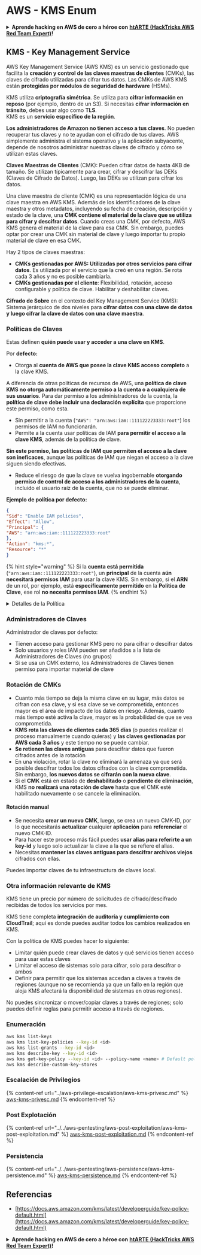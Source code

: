 # AWS - KMS Enum

<details>

<summary><strong>Aprende hacking en AWS de cero a héroe con</strong> <a href="https://training.hacktricks.xyz/courses/arte"><strong>htARTE (HackTricks AWS Red Team Expert)</strong></a><strong>!</strong></summary>

Otras formas de apoyar a HackTricks:

* Si quieres ver a tu **empresa anunciada en HackTricks** o **descargar HackTricks en PDF**, consulta los [**PLANES DE SUSCRIPCIÓN**](https://github.com/sponsors/carlospolop)!
* Consigue el [**merchandising oficial de PEASS & HackTricks**](https://peass.creator-spring.com)
* Descubre [**La Familia PEASS**](https://opensea.io/collection/the-peass-family), nuestra colección de [**NFTs**](https://opensea.io/collection/the-peass-family) exclusivos
* **Únete al** 💬 [**grupo de Discord**](https://discord.gg/hRep4RUj7f) o al [**grupo de Telegram**](https://t.me/peass) o **sígueme** en **Twitter** 🐦 [**@carlospolopm**](https://twitter.com/carlospolopm)**.**
* **Comparte tus trucos de hacking enviando PRs a los repositorios de GitHub de** [**HackTricks**](https://github.com/carlospolop/hacktricks) y [**HackTricks Cloud**](https://github.com/carlospolop/hacktricks-cloud).

</details>

## KMS - Key Management Service

AWS Key Management Service (AWS KMS) es un servicio gestionado que facilita la **creación y control de las claves maestras de clientes** (CMKs), las claves de cifrado utilizadas para cifrar tus datos. Las CMKs de AWS KMS están **protegidas por módulos de seguridad de hardware** (HSMs).

KMS utiliza **criptografía simétrica**. Se utiliza para **cifrar información en reposo** (por ejemplo, dentro de un S3). Si necesitas **cifrar información en tránsito**, debes usar algo como **TLS**.\
KMS es un **servicio específico de la región**.

**Los administradores de Amazon no tienen acceso a tus claves**. No pueden recuperar tus claves y no te ayudan con el cifrado de tus claves. AWS simplemente administra el sistema operativo y la aplicación subyacente, depende de nosotros administrar nuestras claves de cifrado y cómo se utilizan estas claves.

**Claves Maestras de Clientes** (CMK): Pueden cifrar datos de hasta 4KB de tamaño. Se utilizan típicamente para crear, cifrar y descifrar las DEKs (Claves de Cifrado de Datos). Luego, las DEKs se utilizan para cifrar los datos.

Una clave maestra de cliente (CMK) es una representación lógica de una clave maestra en AWS KMS. Además de los identificadores de la clave maestra y otros metadatos, incluyendo su fecha de creación, descripción y estado de la clave, una **CMK contiene el material de la clave que se utiliza para cifrar y descifrar datos**. Cuando creas una CMK, por defecto, AWS KMS genera el material de la clave para esa CMK. Sin embargo, puedes optar por crear una CMK sin material de clave y luego importar tu propio material de clave en esa CMK.

Hay 2 tipos de claves maestras:

* **CMKs gestionadas por AWS: Utilizadas por otros servicios para cifrar datos**. Es utilizada por el servicio que la creó en una región. Se rota cada 3 años y no es posible cambiarla.
* **CMKs gestionadas por el cliente**: Flexibilidad, rotación, acceso configurable y política de clave. Habilitar y deshabilitar claves.

**Cifrado de Sobre** en el contexto del Key Management Service (KMS): Sistema jerárquico de dos niveles para **cifrar datos con una clave de datos y luego cifrar la clave de datos con una clave maestra**.

### Políticas de Claves

Estas definen **quién puede usar y acceder a una clave en KMS**.

Por **defecto:**

*   Otorga al **cuenta de AWS que posee la clave KMS acceso completo** a la clave KMS.

A diferencia de otras políticas de recursos de AWS, una **política de clave KMS no otorga automáticamente permiso a la cuenta o a cualquiera de sus usuarios**. Para dar permiso a los administradores de la cuenta, la **política de clave debe incluir una declaración explícita** que proporcione este permiso, como esta.

* Sin permitir a la cuenta (`"AWS": "arn:aws:iam::111122223333:root"`) los permisos de IAM no funcionarán.
*   Permite a la cuenta usar políticas de IAM **para permitir el acceso a la clave KMS**, además de la política de clave.

**Sin este permiso, las políticas de IAM que permiten el acceso a la clave son ineficaces**, aunque las políticas de IAM que niegan el acceso a la clave siguen siendo efectivas.
* Reduce el riesgo de que la clave se vuelva ingobernable **otorgando permiso de control de acceso a los administradores de la cuenta**, incluido el usuario raíz de la cuenta, que no se puede eliminar.

**Ejemplo de política por defecto:**
```json
{
"Sid": "Enable IAM policies",
"Effect": "Allow",
"Principal": {
"AWS": "arn:aws:iam::111122223333:root"
},
"Action": "kms:*",
"Resource": "*"
}
```
{% hint style="warning" %}
Si la **cuenta está permitida** (`"arn:aws:iam::111122223333:root"`), un **principal** de la cuenta **aún necesitará permisos IAM** para usar la clave KMS. Sin embargo, si el **ARN** de un rol, por ejemplo, está **específicamente permitido** en la **Política de Clave**, ese rol **no necesita permisos IAM**.
{% endhint %}

<details>

<summary>Detalles de la Política</summary>

Propiedades de una política:

* Documento basado en JSON
* Recurso --> Recursos afectados (puede ser "\*")
* Acción --> kms:Encrypt, kms:Decrypt, kms:CreateGrant ... (permisos)
* Efecto --> Permitir/Negar
* Principal --> arn afectado
* Condiciones (opcional) --> Condición para otorgar los permisos

Concesiones:

* Permiten delegar tus permisos a otro principal de AWS dentro de tu cuenta de AWS. Necesitas crearlas usando las APIs de AWS KMS. Se puede indicar el identificador de CMK, el principal beneficiario y el nivel requerido de operación (Decrypt, Encrypt, GenerateDataKey...)
* Después de que se crea la concesión se emiten un GrantToken y un GrantID

**Acceso**:

* A través de la **política de clave** -- Si esta existe, tiene **precedencia** sobre la política IAM
* A través de la **política IAM**
* A través de **concesiones**

</details>

### Administradores de Claves

Administrador de claves por defecto:

* Tienen acceso para gestionar KMS pero no para cifrar o descifrar datos
* Solo usuarios y roles IAM pueden ser añadidos a la lista de Administradores de Claves (no grupos)
* Si se usa un CMK externo, los Administradores de Claves tienen permiso para importar material de clave

### Rotación de CMKs

* Cuanto más tiempo se deja la misma clave en su lugar, más datos se cifran con esa clave, y si esa clave se ve comprometida, entonces mayor es el área de impacto de los datos en riesgo. Además, cuanto más tiempo esté activa la clave, mayor es la probabilidad de que se vea comprometida.
* **KMS rota las claves de clientes cada 365 días** (o puedes realizar el proceso manualmente cuando quieras) y **las claves gestionadas por AWS cada 3 años** y este tiempo no se puede cambiar.
* **Se retienen las claves antiguas** para descifrar datos que fueron cifrados antes de la rotación
* En una violación, rotar la clave no eliminará la amenaza ya que será posible descifrar todos los datos cifrados con la clave comprometida. Sin embargo, **los nuevos datos se cifrarán con la nueva clave**.
* Si el **CMK** está en estado de **deshabilitado** o **pendiente de eliminación**, KMS **no realizará una rotación de clave** hasta que el CMK esté habilitado nuevamente o se cancele la eliminación.

#### Rotación manual

* Se necesita **crear un nuevo CMK**, luego, se crea un nuevo CMK-ID, por lo que necesitarás **actualizar** cualquier **aplicación** para **referenciar** el nuevo CMK-ID.
* Para hacer este proceso más fácil puedes **usar alias para referirte a un key-id** y luego solo actualizar la clave a la que se refiere el alias.
* Necesitas **mantener las claves antiguas para descifrar archivos viejos** cifrados con ellas.

Puedes importar claves de tu infraestructura de claves local.

### Otra información relevante de KMS

KMS tiene un precio por número de solicitudes de cifrado/descifrado recibidas de todos los servicios por mes.

KMS tiene completa **integración de auditoría y cumplimiento con CloudTrail**; aquí es donde puedes auditar todos los cambios realizados en KMS.

Con la política de KMS puedes hacer lo siguiente:

* Limitar quién puede crear claves de datos y qué servicios tienen acceso para usar estas claves
* Limitar el acceso de sistemas solo para cifrar, solo para descifrar o ambos
* Definir para permitir que los sistemas accedan a claves a través de regiones (aunque no se recomienda ya que un fallo en la región que aloja KMS afectará la disponibilidad de sistemas en otras regiones).

No puedes sincronizar o mover/copiar claves a través de regiones; solo puedes definir reglas para permitir acceso a través de regiones.

### Enumeración
```bash
aws kms list-keys
aws kms list-key-policies --key-id <id>
aws kms list-grants --key-id <id>
aws kms describe-key --key-id <id>
aws kms get-key-policy --key-id <id> --policy-name <name> # Default policy name is "default"
aws kms describe-custom-key-stores
```
### Escalación de Privilegios

{% content-ref url="../aws-privilege-escalation/aws-kms-privesc.md" %}
[aws-kms-privesc.md](../aws-privilege-escalation/aws-kms-privesc.md)
{% endcontent-ref %}

### Post Explotación

{% content-ref url="../../aws-pentesting/aws-post-exploitation/aws-kms-post-exploitation.md" %}
[aws-kms-post-exploitation.md](../../aws-pentesting/aws-post-exploitation/aws-kms-post-exploitation.md)
{% endcontent-ref %}

### Persistencia

{% content-ref url="../../aws-pentesting/aws-persistence/aws-kms-persistence.md" %}
[aws-kms-persistence.md](../../aws-pentesting/aws-persistence/aws-kms-persistence.md)
{% endcontent-ref %}

## Referencias

* [https://docs.aws.amazon.com/kms/latest/developerguide/key-policy-default.html](https://docs.aws.amazon.com/kms/latest/developerguide/key-policy-default.html)

<details>

<summary><strong>Aprende hacking en AWS de cero a héroe con</strong> <a href="https://training.hacktricks.xyz/courses/arte"><strong>htARTE (HackTricks AWS Red Team Expert)</strong></a><strong>!</strong></summary>

Otras formas de apoyar a HackTricks:

* Si quieres ver a tu **empresa anunciada en HackTricks** o **descargar HackTricks en PDF**, consulta los [**PLANES DE SUSCRIPCIÓN**](https://github.com/sponsors/carlospolop)!
* Consigue el [**merchandising oficial de PEASS & HackTricks**](https://peass.creator-spring.com)
* Descubre [**La Familia PEASS**](https://opensea.io/collection/the-peass-family), nuestra colección de [**NFTs**](https://opensea.io/collection/the-peass-family) exclusivos
* **Únete al** 💬 [**grupo de Discord**](https://discord.gg/hRep4RUj7f) o al [**grupo de telegram**](https://t.me/peass) o **sígueme** en **Twitter** 🐦 [**@carlospolopm**](https://twitter.com/carlospolopm)**.**
* **Comparte tus trucos de hacking enviando PRs a los repositorios de GitHub** [**HackTricks**](https://github.com/carlospolop/hacktricks) y [**HackTricks Cloud**](https://github.com/carlospolop/hacktricks-cloud).

</details>

